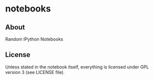 notebooks
=========

About
-----

Random IPython Notebooks

License
-------

Unless stated in the notebook itself, everything is licensed under GPL version 3 (see LICENSE file).

